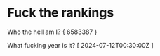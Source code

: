 # Fuck the rankings

Who the hell am I?
{ 6583387 }

What fucking year is it?
[ 2024-07-12T00:30:00Z ]
